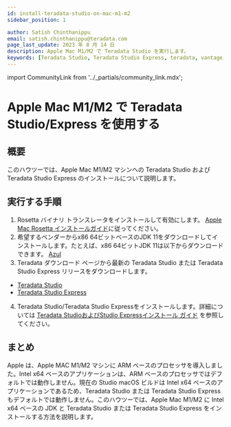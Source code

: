 ```yaml
---
id: install-teradata-studio-on-mac-m1-m2
sidebar_position: 1

author: Satish Chinthanippu
email: satish.chinthanippu@teradata.com
page_last_update: 2023 年 8 月 14 日
description: Apple Mac M1/M2 で Teradata Studio を実行します。
keywords: [Teradata Studio, Teradata Studio Express, teradata, vantage, Mac, Apple Mac, Apple Mac M1, Apple Mac M2, Arm ベースのプロセッサ。]
---
```


import CommunityLink from '../_partials/community_link.mdx';

# Apple Mac M1/M2 で Teradata Studio/Express を使用する

## 概要

このハウツーでは、Apple Mac M1/M2 マシンへの Teradata Studio および Teradata Studio Express のインストールについて説明します。

## 実行する手順

1. Rosetta バイナリ トランスレータをインストールして有効にします。 [Apple Mac Rosetta インストールガイド](https://support.apple.com/en-us/HT211861)に従ってください。
2. 希望するベンダーからx86 64ビットベースのJDK 11をダウンロードしてインストールします。たとえば、x86 64ビットJDK 11は以下からダウンロードできます。 [Azul](https://www.azul.com/downloads/?version=java-11-lts&os=macos&architecture=x86-64-bit&package=jdkGet)
3. Teradata ダウンロード ページから最新の Teradata Studio または Teradata Studio Express リリースをダウンロードします。
* [Teradata Studio](https://downloads.teradata.com/download/tools/teradata-studio)
* [Teradata Studio Express](https://downloads.teradata.com/download/tools/teradata-studio-express)
4. Teradata Studio/Teradata Studio Expressをインストールします。詳細については [Teradata StudioおよびStudio Expressインストール ガイド](./attachments/Studio-Express-InstallGuide.pdf) を参照してください。

## まとめ

Apple は、Apple MAC M1/M2 マシンに ARM ベースのプロセッサを導入しました。Intel x64 ベースのアプリケーションは、ARM ベースのプロセッサではデフォルトでは動作しません。現在の Studio macOS ビルドは Intel x64 ベースのアプリケーションであるため、Teradata Studio または Teradata Studio Express もデフォルトでは動作しません。このハウツーでは、Apple Mac M1/M2 に Intel x64 ベースの JDK と Teradata Studio または Teradata Studio Express をインストールする方法を説明します。

<CommunityLink />